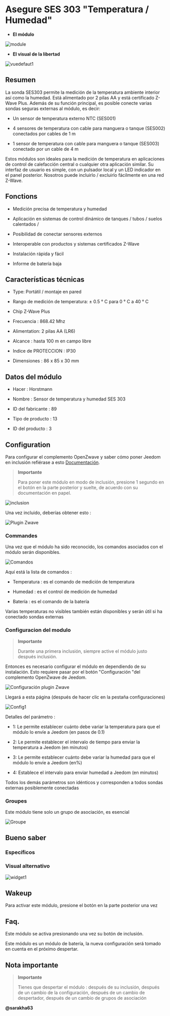Asegure SES 303 "Temperatura / Humedad"
=====================================

-   **El módulo**

![module](images/secure.ses303/module.jpg)

-   **El visual de la libertad**

![vuedefaut1](images/secure.ses303/vuedefaut1.jpg)

Resumen
------

La sonda SES303 permite la medición de la temperatura ambiente interior
así como la humedad. Está alimentado por 2 pilas AA y está certificado
Z-Wave Plus. Además de su función principal, es posible
conecte varias sondas seguras externas al módulo, es decir:

-   Un sensor de temperatura externo NTC (SES001)

-   4 sensores de temperatura con cable para manguera o tanque (SES002) conectados por cables de 1 m

-   1 sensor de temperatura con cable para manguera o tanque (SES003) conectado por un cable de 4 m

Estos módulos son ideales para la medición de temperatura en
aplicaciones de control de calefacción central o cualquier otra
aplicación similar. Su interfaz de usuario es simple, con un
pulsador local y un LED indicador en el panel posterior. Nosotros
puede incluirlo / excluirlo fácilmente en una red Z-Wave.

Fonctions
---------

-   Medición precisa de temperatura y humedad

-   Aplicación en sistemas de control dinámico de tanques / tubos / suelos calentados /

-   Posibilidad de conectar sensores externos

-   Interoperable con productos y sistemas certificados Z-Wave

-   Instalación rápida y fácil

-   Informe de batería baja

Características técnicas
---------------------------

-   Type: Portátil / montaje en pared

-   Rango de medición de temperatura: ± 0.5 ° C para 0 ° C a 40 ° C

-   Chip Z-Wave Plus

-   Frecuencia : 868.42 Mhz

-   Alimentation: 2 pilas AA (LR6)

-   Alcance : hasta 100 m en campo libre

-   Indice de PROTECCION : IP30

-   Dimensiones : 86 x 85 x 30 mm

Datos del módulo
-----------------

-   Hacer : Horstmann

-   Nombre : Sensor de temperatura y humedad SES 303

-   ID del fabricante : 89

-   Tipo de producto : 13

-   ID del producto : 3

Configuration
-------------

Para configurar el complemento OpenZwave y saber cómo poner Jeedom en
inclusión refiérase a esto
[Documentación](https://doc.jeedom.com/es_ES/plugins/automation%20protocol/openzwave/).

> **Importante**
>
> Para poner este módulo en modo de inclusión, presione 1 segundo en
> el botón en la parte posterior y suelte, de acuerdo con su documentación en papel.

![inclusion](images/secure.ses303/inclusion.jpg)

Una vez incluido, deberías obtener esto :

![Plugin Zwave](images/secure.ses303/information.jpg)

### Commandes

Una vez que el módulo ha sido reconocido, los comandos asociados con el módulo serán
disponibles.

![Comandos](images/secure.ses303/commandes.jpg)

Aquí está la lista de comandos :

-   Temperatura : es el comando de medición de temperatura

-   Humedad : es el control de medición de humedad

-   Batería : es el comando de la batería

Varias temperaturas no visibles también están disponibles y serán
útil si ha conectado sondas externas

### Configuracion del modulo

> **Importante**
>
> Durante una primera inclusión, siempre active el módulo justo después
> inclusión.

Entonces es necesario configurar el módulo en
dependiendo de su instalación. Esto requiere pasar por el botón
"Configuración "del complemento OpenZwave de Jeedom.

![Configuración plugin Zwave](images/plugin/bouton_configuration.jpg)

Llegará a esta página (después de hacer clic en la pestaña
configuraciones)

![Config1](images/secure.ses303/config1.jpg)

Detalles del parámetro :

-   1: Le permite establecer cuánto debe variar la temperatura para que el módulo lo envíe a Jeedom (en pasos de 0.1)

-   2: Le permite establecer el intervalo de tiempo para enviar la temperatura a Jeedom (en minutos)

-   3: Le permite establecer cuánto debe variar la humedad para que el módulo lo envíe a Jeedom (en%)

-   4: Establece el intervalo para enviar humedad a Jeedom (en minutos)

Todos los demás parámetros son idénticos y corresponden a todos
sondas externas posiblemente conectadas

### Groupes

Este módulo tiene solo un grupo de asociación, es esencial

![Groupe](images/secure.ses303/groupe.jpg)

Bueno saber
------------

### Específicos

### Visual alternativo

![widget1](images/secure.ses303/widget1.jpg)

Wakeup
------

Para activar este módulo, presione el botón en la parte posterior una vez

Faq.
------

Este módulo se activa presionando una vez su botón de inclusión.

Este módulo es un módulo de batería, la nueva configuración será
tomado en cuenta en el próximo despertar.

Nota importante
---------------

> **Importante**
>
> Tienes que despertar el módulo : después de su inclusión, después de un cambio
> de la configuración, después de un cambio de despertador, después de un
> cambio de grupos de asociación

**@sarakha63**
